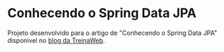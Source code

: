 # Conhecendo o Spring Data JPA

Projeto desenvolvido para o artigo de "Conhecendo o Spring Data JPA" disponivel no [blog da TreinaWeb](https://www.treinaweb.com.br/blog/criando-uma-api-com-fastapi-e-sqlalchemy).
